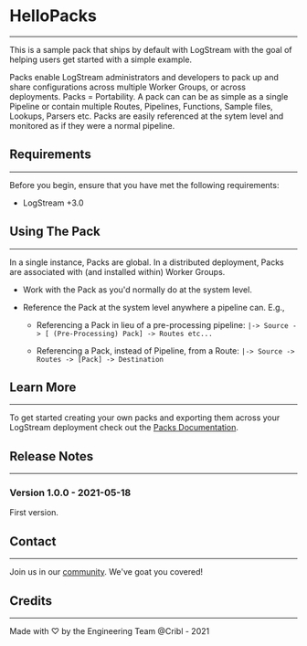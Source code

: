 # HelloPacks
----
This is a sample pack that ships by default with LogStream with the goal of helping users get started with a simple example.
     
Packs enable LogStream administrators and developers to pack up and share configurations across multiple Worker Groups, or across deployments. Packs = Portability.
A pack can can be as simple as a single Pipeline or contain multiple Routes, Pipelines, Functions, Sample files, Lookups, Parsers etc. Packs are easily referenced at the sytem level and monitored as if they were a normal pipeline.  


## Requirements
----
Before you begin, ensure that you have met the following requirements:

* LogStream +3.0

## Using The Pack
----

In a single instance, Packs are global. In a distributed deployment, Packs are associated with (and installed within) Worker Groups.

- Work with the Pack as you'd normally do at the system level.    

- Reference the Pack at the system level anywhere a pipeline can. E.g., 

  - Referencing a Pack in lieu of a pre-processing pipeline: `|-> Source -> [ (Pre-Processing) Pack] -> Routes etc...`

  - Referencing a Pack, instead of Pipeline, from a Route: `|-> Source -> Routes -> [Pack] -> Destination`

## Learn More 
----
To get started creating your own packs and exporting them across your LogStream deployment check out the [Packs Documentation](https://docs.cribl.io/docs/packs).


## Release Notes
----

### Version 1.0.0 - 2021-05-18
First version. 

## Contact
----
Join us in our [community](https://cribl.io/community/). We've goat you covered!

## Credits
----
Made with ♡ by the Engineering Team @Cribl - 2021